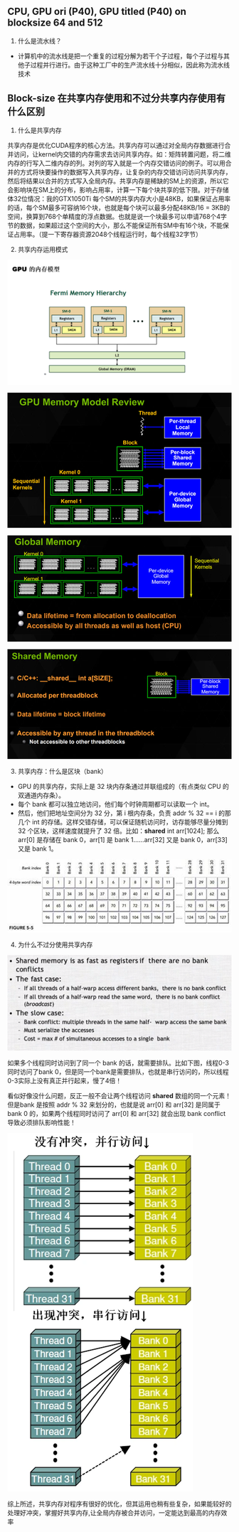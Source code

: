 ## CPU, GPU ori (P40), GPU titled (P40) on blocksize 64 and 512

1. 什么是流水线？

* 计算机中的流水线是把一个重复的过程分解为若干个子过程，每个子过程与其他子过程并行进行。由于这种工厂中的生产流水线十分相似，因此称为流水线技术


## Block-size 在共享内存使用和不过分共享内存使用有什么区别

1. 什么是共享内存

共享内存是优化CUDA程序的核心方法。共享内存可以通过对全局内存数据进行合并访问，让kernel内交错的内存需求去访问共享内存。如：矩阵转置问题，将二维内存的行写入二维内存的列。对列的写入就是一个内存交错访问的例子。可以用合并的方式将块要操作的数据写入共享内存，让复杂的内存交错访问访问共享内存，然后将结果以合并的方式写入全局内存。共享内存是稀缺的SM上的资源，所以它会影响块在SM上的分布，影响占用率，计算一下每个块共享的低下限。对于存储体32位情况：我的GTX1050Ti 每个SM的共享内存大小是48KB，如果保证占用率的话，每个SM最多可容纳16个块，也就是每个块可以最多分配48KB/16 = 3KB的空间，换算到768个单精度的浮点数据。也就是说一个块最多可以申请768个4字节的数据，如果超过这个空间的大小，那么不能保证所有SM中有16个块，不能保证占用率。（提一下寄存器资源2048个线程运行时，每个线程32字节）

2. 共享内存运用模式


![student work 08](../Image/4.png)

![student work 08](../Image/5.png)

![student work 08](../Image/6.png)

![student work 08](../Image/7.png)

3. 共享内存：什么是区块（bank）

* GPU 的共享内存，实际上是 32 块内存条通过并联组成的（有点类似 CPU 的双通道内存条）。
* 每个 bank 都可以独立地访问，他们每个时钟周期都可以读取一个 int。
* 然后，他们把地址空间分为 32 分，第 i 根内存条，负责 addr % 32 == i 的那几个 int 的存储。这样交错存储，可以保证随机访问时，访存能够尽量分摊到 32 个区块，这样速度就提升了 32 倍。比如：__shared__ int arr[1024];
那么 arr[0] 是存储在 bank 0，arr[1] 是 bank 1……arr[32] 又是 bank 0，arr[33] 又是 bank 1。

![student work 08](../Image/8.png)

4. 为什么不过分使用共享内存

![student work 08](../Image/9.png)

如果多个线程同时访问到了同一个 bank 的话，就需要排队。比如下图，线程0-3同时访问了bank 0，但是同一个bank是需要排队，也就是串行访问的，所以线程0-3实际上没有真正并行起来，慢了4倍！

看似好像没什么问题，反正一般不会让两个线程访问 __shared__ 数组的同一个元素！但是bank 是按照 addr % 32 来划分的，也就是说 arr[0] 和 arr[32] 是同属于 bank 0 的，如果两个线程同时访问了 arr[0] 和 arr[32] 就会出现 bank conflict 导致必须排队影响性能！


![student work 08](../Image/10.png)



综上所述，共享内存对程序有很好的优化，但其运用也稍有些复杂，如果能较好的处理好冲突，掌握好共享内存,让全局内存被合并访问，一定能达到最高的内存效率